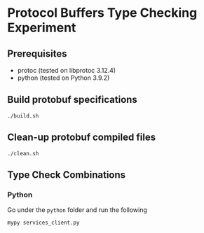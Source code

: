 # Protocol Buffers Type Checking Experiment

## Prerequisites

- protoc (tested on libprotoc 3.12.4)
- python (tested on Python 3.9.2)

## Build protobuf specifications

```
./build.sh
```

## Clean-up protobuf compiled files

```
./clean.sh
```

## Type Check Combinations

### Python

Go under the `python` folder and run the following

```
mypy services_client.py
```
